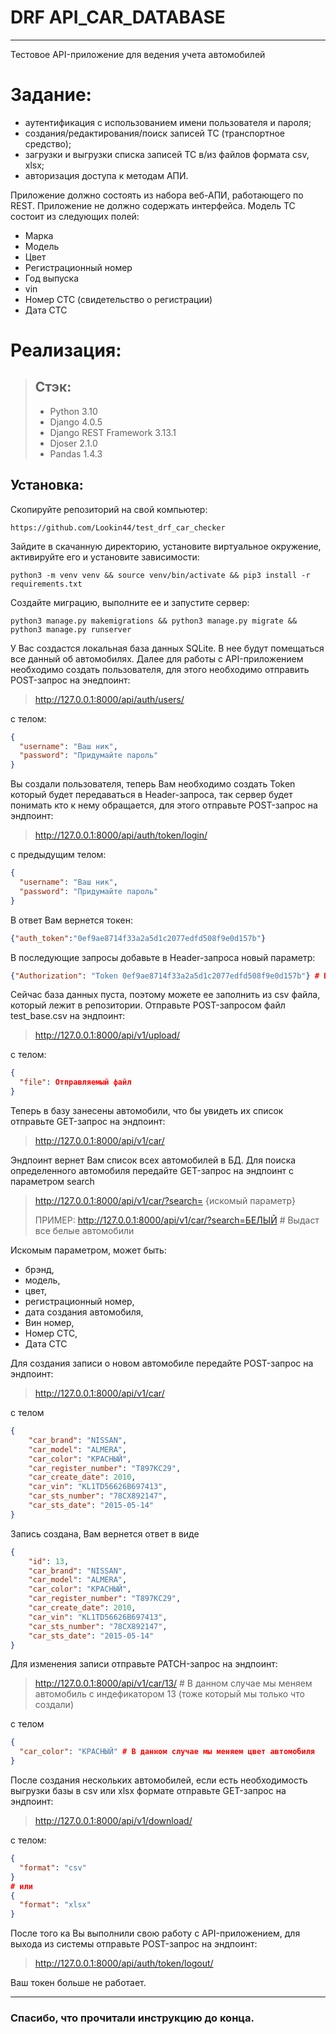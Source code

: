 # DRF API_CAR_DATABASE
***

Тестовое API-приложение для ведения учета автомобилей
# Задание:
- аутентификация с использованием имени пользователя и пароля;
- создания/редактирования/поиск записей ТС (транспортное средство);
- загрузки и выгрузки списка записей ТС в/из файлов формата csv, xlsx;
- авторизация доступа к методам АПИ.

Приложение должно состоять из набора веб-АПИ, работающего по REST.
Приложение не должно содержать интерфейса.
Модель ТС состоит из следующих полей:
- Марка
- Модель
- Цвет
- Регистрационный номер
- Год выпуска
- vin
- Номер СТС (свидетельство о регистрации)
- Дата СТС

# Реализация:
> ## Стэк:
> - Python 3.10
> - Django 4.0.5
> - Django REST Framework 3.13.1
> - Djoser 2.1.0
> - Pandas 1.4.3

## Установка:

Скопируйте репозиторий на свой компьютер:
```shell
https://github.com/Lookin44/test_drf_car_checker
```

Зайдите в скачанную директорию, установите виртуальное окружение, активируйте его и установите зависимости:
```shell
python3 -m venv venv && source venv/bin/activate && pip3 install -r requirements.txt
```

Создайте миграцию, выполните ее и запустите сервер:
```shell
python3 manage.py makemigrations && python3 manage.py migrate && python3 manage.py runserver
```

У Вас создастся локальная база данных SQLite. В нее будут помещаться все данный об автомобилях.
Далее для работы с API-приложением необходимо создать пользователя, 
для этого необходимо отправить POST-запрос на энедпоинт: 
>http://127.0.0.1:8000/api/auth/users/

с телом:

```json
{
  "username": "Ваш ник",
  "password": "Придумайте пароль"
}
```
Вы создали пользователя, теперь Вам необходимо создать Token который будет передаваться в Header-запроса,
так сервер будет понимать кто к нему обращается, для этого отправьте POST-запрос на эндпоинт: 
> http://127.0.0.1:8000/api/auth/token/login/ 

с предыдущим телом:
```json
{
  "username": "Ваш ник",
  "password": "Придумайте пароль"
}
```

В ответ Вам вернется токен:
```json
{"auth_token":"0ef9ae8714f33a2a5d1c2077edfd508f9e0d157b"}
```

В последующие запросы добавьте в Header-запроса новый параметр:
```json
{"Authorization": "Token 0ef9ae8714f33a2a5d1c2077edfd508f9e0d157b"} # Вставте токен который вернулся Вам
```

Сейчас база данных пуста, поэтому можете ее заполнить из csv файла, который лежит в репозитории.
Отправьте POST-запросом файл test_base.csv на эндпоинт: 
> http://127.0.0.1:8000/api/v1/upload/

с телом:
```json
{
  "file": Отправляемый файл
}
```

Теперь в базу занесены автомобили, что бы увидеть их список отправьте GET-запрос на эндпоинт:
> http://127.0.0.1:8000/api/v1/car/

Эндпоинт вернет Вам список всех автомобилей в БД. Для поиска определенного автомобиля передайте 
GET-запрос на эндпоинт с параметром search
> http://127.0.0.1:8000/api/v1/car/?search= {искомый параметр}
>
> ПРИМЕР: http://127.0.0.1:8000/api/v1/car/?search=БЕЛЫЙ # Выдаст все белые автомобили

Искомым параметром, может быть: 
- брэнд, 
- модель, 
- цвет, 
- регистрационный номер,
- дата создания автомобиля,
- Вин номер,
- Номер СТС,
- Дата СТС

Для создания записи о новом автомобиле передайте POST-запрос на эндпоинт:
> http://127.0.0.1:8000/api/v1/car/

с телом
```json
{
    "car_brand": "NISSAN",
    "car_model": "ALMERA",
    "car_color": "КРАСНЫЙ",
    "car_register_number": "T897KC29",
    "car_create_date": 2010,
    "car_vin": "KL1TD56626B697413",
    "car_sts_number": "78CX892147",
    "car_sts_date": "2015-05-14"
}
```
Запись создана, Вам вернется ответ в виде
```json
{
    "id": 13,
    "car_brand": "NISSAN",
    "car_model": "ALMERA",
    "car_color": "КРАСНЫЙ",
    "car_register_number": "T897KC29",
    "car_create_date": 2010,
    "car_vin": "KL1TD56626B697413",
    "car_sts_number": "78CX892147",
    "car_sts_date": "2015-05-14"
}
```
Для изменения записи отправьте PATCH-запрос на эндпоинт:
> http://127.0.0.1:8000/api/v1/car/13/ # В данном случае мы меняем автомобиль с индефикатором 13 (тоже который мы только что создали)

с телом

```json
{
  "car_color": "КРАСНЫЙ" # В данном случае мы меняем цвет автомобиля
}
```

После создания нескольких автомобилей, если есть необходимость выгрузки базы в csv или xlsx формате
отправьте GET-запрос на эндпоинт:
> http://127.0.0.1:8000/api/v1/download/

с телом:
```json
{
  "format": "csv"
}
# или 
{
  "format": "xlsx"
}
```
После того ка Вы выполнили свою работу с API-приложением, для выхода из системы отправьте POST-запрос на эндпоинт:
> http://127.0.0.1:8000/api/auth/token/logout/

Ваш токен больше не работает.
***

### Спасибо, что прочитали инструкцию до конца.
